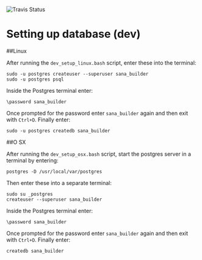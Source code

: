 ![Travis Status](https://magnum.travis-ci.com/SanaMobile/sana.protocol_builder.svg?token=ZGEsLaeuqpxx3zs2nxUA&branch=master)

Setting up database (dev)
===

##Linux

After running the `dev_setup_linux.bash` script, enter these into the terminal:

```
sudo -u postgres createuser --superuser sana_builder
sudo -u postgres psql
```

Inside the Postgres terminal enter:

```
\password sana_builder
```

Once prompted for the password enter `sana_builder` again and then exit with `Ctrl+D`. Finally enter:

```
sudo -u postgres createdb sana_builder
```

##O SX


After running the `dev_setup_osx.bash` script, start the postgres server in a terminal by entering:

```
postgres -D /usr/local/var/postgres
```
Then enter these into a separate terminal:

```
sudo su _postgres
createuser --superuser sana_builder
```

Inside the Postgres terminal enter:

```
\password sana_builder
```

Once prompted for the password enter `sana_builder` again and then exit with `Ctrl+D`. Finally enter:

```
createdb sana_builder
```

